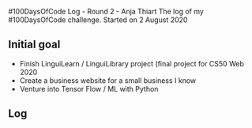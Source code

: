 #100DaysOfCode Log - Round 2 - Anja Thiart
The log of my #100DaysOfCode challenge. Started on 2 August 2020

## Initial goal
- Finish LinguiLearn / LinguiLibrary project (final project for CS50 Web 2020
- Create a business website for a small business I know
- Venture into Tensor Flow / ML with Python

## Log
